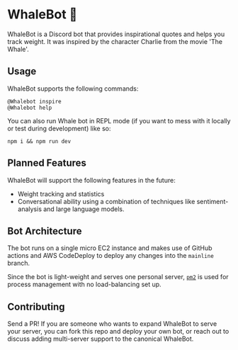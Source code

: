 # WhaleBot 🐋

WhaleBot is a Discord bot that provides inspirational quotes and helps you track weight. It was inspired by the character Charlie from the movie 'The Whale'.

## Usage

WhaleBot supports the following commands:

```
@Whalebot inspire
@Whalebot help
```

You can also run Whale bot in REPL mode (if you want to mess with it locally or test during development) like so:

```
npm i && npm run dev
```

## Planned Features

WhaleBot will support the following features in the future:
* Weight tracking and statistics
* Conversational ability using a combination of techniques like sentiment-analysis and large language models.


## Bot Architecture

The bot runs on a single micro EC2 instance and makes use of GitHub actions and AWS CodeDeploy to deploy any changes into the `mainline` branch.

Since the bot is light-weight and serves one personal server, [`pm2`](https://pm2.keymetrics.io/) is used for process management with no load-balancing set up.

## Contributing

Send a PR! If you are someone who wants to expand WhaleBot to serve your server, you can fork this repo and deploy your own bot, or reach out to discuss adding multi-server support to the canonical WhaleBot. 
